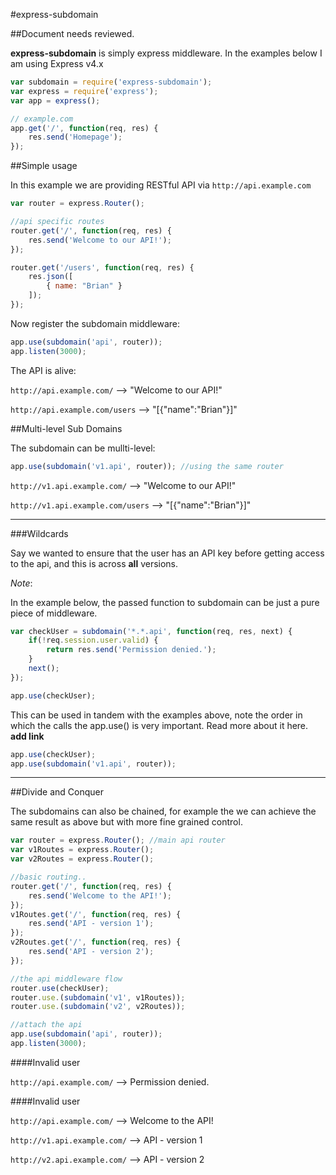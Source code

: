 #express-subdomain

##Document needs reviewed.

__express-subdomain__ is simply express middleware. In the examples below I am using Express v4.x

``` js
var subdomain = require('express-subdomain');
var express = require('express');
var app = express();

// example.com
app.get('/', function(req, res) {
    res.send('Homepage');
});
```
    
##Simple usage

In this example we are providing RESTful API via `http://api.example.com`

``` js
var router = express.Router();

//api specific routes
router.get('/', function(req, res) {
    res.send('Welcome to our API!');
});

router.get('/users', function(req, res) {
    res.json([
        { name: "Brian" }
    ]);
});
```
    
Now register the subdomain middleware:
``` js
app.use(subdomain('api', router));
app.listen(3000);
```
The API is alive: 

`http://api.example.com/` --> "Welcome to our API!"

`http://api.example.com/users` --> "[{"name":"Brian"}]"


##Multi-level Sub Domains

The subdomain can be mullti-level:
``` js
app.use(subdomain('v1.api', router)); //using the same router
```

`http://v1.api.example.com/` --> "Welcome to our API!"

`http://v1.api.example.com/users` --> "[{"name":"Brian"}]"

----------

###Wildcards

Say we wanted to ensure that the user has an API key before getting access to the api, and this is across __all__ versions.

_Note_:

In the example below, the passed function to subdomain can be just a pure piece of middleware.

``` js
var checkUser = subdomain('*.*.api', function(req, res, next) {
    if(!req.session.user.valid) {
        return res.send('Permission denied.');
    }
    next();
});

app.use(checkUser);
```
    
This can be used in tandem with the examples above, note the order in which the calls the app.use() is very important. Read more about it here. __add link__

``` js
app.use(checkUser);
app.use(subdomain('v1.api', router));
```

----------
##Divide and Conquer
    
The subdomains can also be chained, for example the we can achieve the same result as above but with more fine grained control.

``` js
var router = express.Router(); //main api router
var v1Routes = express.Router(); 
var v2Routes = express.Router();

//basic routing..
router.get('/', function(req, res) {
    res.send('Welcome to the API!');
});
v1Routes.get('/', function(req, res) {
    res.send('API - version 1');
});
v2Routes.get('/', function(req, res) {
    res.send('API - version 2');
});

//the api middleware flow
router.use(checkUser);
router.use.(subdomain('v1', v1Routes));
router.use.(subdomain('v2', v2Routes));

//attach the api
app.use(subdomain('api', router));
app.listen(3000);
```
    
####Invalid user

`http://api.example.com/` --> Permission denied.

####Invalid user
    
`http://api.example.com/` --> Welcome to the API!

`http://v1.api.example.com/` --> API - version 1

`http://v2.api.example.com/` --> API - version 2
